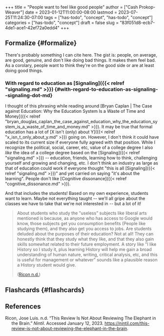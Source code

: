 +++
title = "People want to feel like good people"
author = ["Cash Prokop-Weaver"]
date = 2023-01-12T11:00:00-08:00
lastmod = 2023-07-25T11:24:30-07:00
tags = ["has-todo", "concept", "has-todo", "concept"]
categories = ["has-todo", "concept"]
draft = false
slug = "83f051d8-ecb7-4de1-ace1-42ef72a0edd4"
+++

## Formalize {#formalize}

There's probably something I can cite here. The gist is: people, on average, are good, genuine, and don't like doing bad things. It makes them feel bad. As a corolary, people want to think they're on the good side or are at least doing good things.


### With regard to education as [Signaling]({{< relref "signaling.md" >}}) {#with-regard-to-education-as-signaling--signaling-dot-md}

I thought of this phrasing while reading around [Bryan Caplan | The Case against Education: Why the Education System Is a Waste of Time and Money]({{< relref "bryan_douglas_caplan_the_case_against_education_why_the_education_system_is_a_waste_of_time_and_money.md" >}}). It may be true that formal education has a lot of [X isn't (only) about Y]({{< relref "x_isn_t_only_about_y.md" >}}) going on. However, I don't think it could have scaled to its current size if everyone fully agreed with that position. While I recognize the political, social, career, etc, value of a college degree I also _like_ the idea of a college degree based on the [Signaling]({{< relref "signaling.md" >}}) -- education, friends, learning how to think, challenging yourself and growing and changing, etc. I don't think an industry as large as that of education could work if everyone thought "this is all [Signaling]({{< relref "signaling.md" >}})" and yet carried on saying "it's about the learning". People don't like [Cognitive dissonance]({{< relref "cognitive_dissonance.md" >}}).

And that includes the students! Based on my own experience, students want to learn. Maybe not everything taught -- we'll all gripe about the classes we have to take that we're not interested in -- but a lot of it!

> About students who study the "useless" subjects like liberal arts mentioned is because, as anyone who has access to Google would know, those subjects get you consumption benefits (People like studying them), and they also get you access to jobs. Are students deluded about the purposes of their education? Not at all! They can honestly think that they study what they like, and that they also gain skills somewhat related to their future employment. A story like "I like History so I study it, plus learning History will help me gain a broad understanding of human nature, writing, critical analysis, etc, and this is useful for management or whatever" sounds like a plausible reason a History student would give.
>
> (<a href="#citeproc_bib_item_1">Ricon n.d.</a>)


## Flashcards {#flashcards}

## References

<style>.csl-entry{text-indent: -1.5em; margin-left: 1.5em;}</style><div class="csl-bib-body">
  <div class="csl-entry"><a id="citeproc_bib_item_1"></a>Ricon, Jose Luis. n.d. “This Review Is Not About Reviewing The Elephant in the Brain.” <i>Nintil</i>. Accessed January 12, 2023. <a href="https://nintil.com/this-review-is-not-about-reviewing-the-elephant-in-the-brain">https://nintil.com/this-review-is-not-about-reviewing-the-elephant-in-the-brain</a>.</div>
</div>
